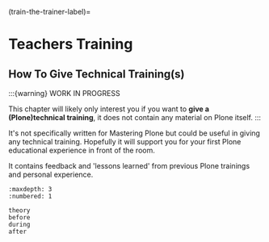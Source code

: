 (train-the-trainer-label)=

# Teachers Training

## How To Give Technical Training(s)

:::{warning}
WORK IN PROGRESS

This chapter will likely only interest you if you want to **give a (Plone)technical training**,
it does not contain any material on Plone itself.
:::

It's not specifically written for Mastering Plone but could be useful in giving any technical training.
Hopefully it will support you for your first Plone educational experience in front of the room.

It contains feedback and 'lessons learned' from previous Plone trainings and personal experience.

```{toctree}
:maxdepth: 3
:numbered: 1

theory
before
during
after
```
